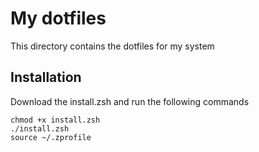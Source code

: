 # My dotfiles

This directory contains the dotfiles for my system

## Installation

Download the install.zsh and run the following commands

```
chmod +x install.zsh
./install.zsh
source ~/.zprofile
```
